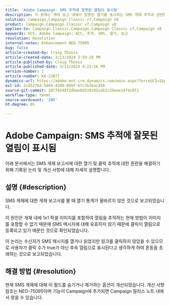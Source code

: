 ```yaml
---
title: 'Adobe Campaign: SMS 추적에 잘못된 열림이 표시됨'
description: 이 문제는 게재 보고 내에서 잘못된 열기를 표시하는 SMS 게재 추적과 관련하여 일반적으로 보고된 문제를 문서화합니다
solution: Campaign,Campaign Classic v7,Campaign v8
product: Campaign,Campaign Classic v7,Campaign v8
applies-to: Campaign Classic,Campaign,Campaign Classic v7,Campaign v8
keywords: KCS, Adobe Campaign, ACC, 추적, SMS, 열기, 보고
resolution: Resolution
internal-notes: Enhancement NEO-75095
bug: false
article-created-by: Craig Thonis
article-created-date: 3/13/2024 3:59:28 PM
article-published-by: Craig Thonis
article-published-date: 3/13/2024 4:22:16 PM
version-number: 1
article-number: KA-23877
dynamics-url: https://adobe-ent.crm.dynamics.com/main.aspx?forceUCI=1&pagetype=entityrecord&etn=knowledgearticle&id=5b0416a9-52e1-ee11-904d-6045bd006079
exl-id: 2c452764-5469-4289-899f-6fc2b36ac45b
source-git-commit: 20776248f2dbee0d328102ceb2c39eee1474c8f1
workflow-type: tm+mt
source-wordcount: '205'
ht-degree: 0%

---
```


# Adobe Campaign: SMS 추적에 잘못된 열림이 표시됨


아래 문서에서는 SMS 게재 보고서에 대한 열기 및 클릭 추적에 대한 혼란을 해결하기 위해 기록된 논리 및 개선 사항에 대해 자세히 설명합니다.

## 설명 {#description}


SMS 게재에 대한 게재 보고서를 볼 때 열기 통계가 올바르지 않은 것으로 보고되었습니다.

이 원인은 게재 내에 1x1 픽셀 이미지를 포함하여 열림을 추적하는 현재 방법이 이미지를 포함할 수 없기 때문에 SMS 메시지에 대해 유효하지 않기 때문에 클릭이 열림으로 등록되고 있기 때문인 것으로 확인되었습니다.

이 논리는 수신자가 SMS 메시지를 열거나 읽었지만 링크를 클릭하지 않았을 수 있으므로 사용자가 클릭 수가 true가 아닌 후속 열림으로 표시된다고 생각하게 하여 혼동을 초래하는 것으로 보고되었습니다.


## 해결 방법 {#resolution}


현재 SMS 게재에 대해 이 필드를 숨기거나 제거하는 옵션이 개선되었습니다. 개선 사항 참조는 NEO-75095이며 기능이 Campaign에 추가되면 Campaign 릴리스 노트 내에서 찾을 수 있습니다.
